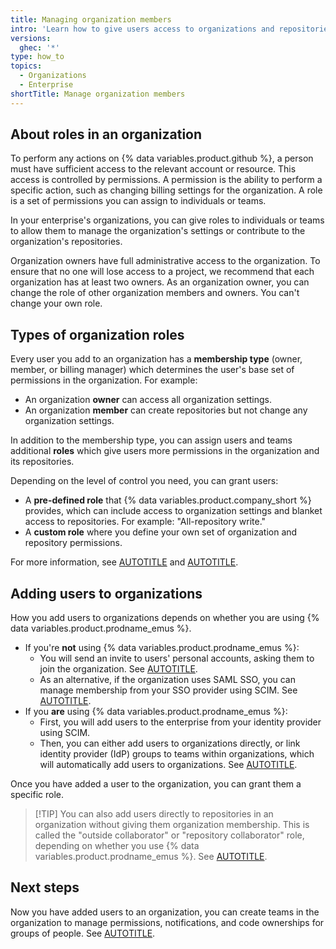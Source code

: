 ```yaml
---
title: Managing organization members
intro: 'Learn how to give users access to organizations and repositories in your enterprise.'
versions:
  ghec: '*'
type: how_to
topics:
  - Organizations
  - Enterprise
shortTitle: Manage organization members
---
```


## About roles in an organization

To perform any actions on {% data variables.product.github %}, a person must have sufficient access to the relevant account or resource. This access is controlled by permissions. A permission is the ability to perform a specific action, such as changing billing settings for the organization. A role is a set of permissions you can assign to individuals or teams.

In your enterprise's organizations, you can give roles to individuals or teams to allow them to manage the organization's settings or contribute to the organization's repositories.

Organization owners have full administrative access to the organization. To ensure that no one will lose access to a project, we recommend that each organization has at least two owners. As an organization owner, you can change the role of other organization members and owners. You can't change your own role.

## Types of organization roles

Every user you add to an organization has a **membership type** (owner, member, or billing manager) which determines the user's base set of permissions in the organization. For example:

 * An organization **owner** can access all organization settings.
 * An organization **member** can create repositories but not change any organization settings.

In addition to the membership type, you can assign users and teams additional **roles** which give users more permissions in the organization and its repositories.

Depending on the level of control you need, you can grant users:

* A **pre-defined role** that {% data variables.product.company_short %} provides, which can include access to organization settings and blanket access to repositories. For example: "All-repository write."
* A **custom role** where you define your own set of organization and repository permissions.

For more information, see [AUTOTITLE](/organizations/managing-peoples-access-to-your-organization-with-roles/roles-in-an-organization) and [AUTOTITLE](/organizations/managing-peoples-access-to-your-organization-with-roles/about-custom-organization-roles).

## Adding users to organizations

How you add users to organizations depends on whether you are using {% data variables.product.prodname_emus %}.

* If you're **not** using {% data variables.product.prodname_emus %}:
  * You will send an invite to users' personal accounts, asking them to join the organization. See [AUTOTITLE](/organizations/managing-membership-in-your-organization/inviting-users-to-join-your-organization).
  * As an alternative, if the organization uses SAML SSO, you can manage membership from your SSO provider using SCIM. See [AUTOTITLE](/organizations/managing-saml-single-sign-on-for-your-organization/about-scim-for-organizations).
* If you **are** using {% data variables.product.prodname_emus %}:
  * First, you will add users to the enterprise from your identity provider using SCIM.
  * Then, you can either add users to organizations directly, or link identity provider (IdP) groups to teams within organizations, which will automatically add users to organizations. See [AUTOTITLE](/admin/managing-iam/provisioning-user-accounts-with-scim/managing-team-memberships-with-identity-provider-groups).

Once you have added a user to the organization, you can grant them a specific role.

>[!TIP] You can also add users directly to repositories in an organization without giving them organization membership. This is called the "outside collaborator" or "repository collaborator" role, depending on whether you use {% data variables.product.prodname_emus %}. See [AUTOTITLE](/organizations/managing-user-access-to-your-organizations-repositories/managing-outside-collaborators/adding-outside-collaborators-to-repositories-in-your-organization).

## Next steps

Now you have added users to an organization, you can create teams in the organization to manage permissions, notifications, and code ownerships for groups of people. See [AUTOTITLE](/enterprise-onboarding/setting-up-organizations-and-teams/creating-teams).

